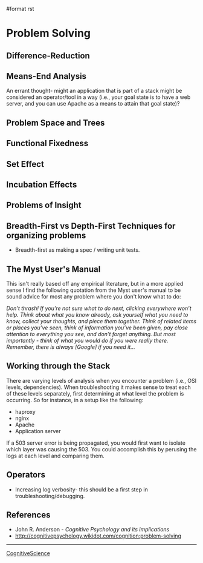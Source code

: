 \#format rst

Problem Solving
===============

Difference-Reduction
--------------------

Means-End Analysis
------------------

An errant thought- might an application that is part of a stack might be considered an operator/tool in a way (i.e., your goal state is to have a web server, and you can use Apache as a means to attain that goal state)?

Problem Space and Trees
-----------------------

Functional Fixedness
--------------------

Set Effect
----------

Incubation Effects
------------------

Problems of Insight
-------------------

Breadth-First vs Depth-First Techniques for organizing problems
---------------------------------------------------------------

-   Breadth-first as making a spec / writing unit tests.

The Myst User's Manual
----------------------

This isn't really based off any empirical literature, but in a more applied sense I find the following quotation from the Myst user's manual to be sound advice for most any problem where you don't know what to do:

*Don’t thrash! If you’re not sure what to do next, clicking everywhere won’t help. Think about what you know already, ask yourself what you need to know, collect your thoughts, and piece them together. Think of related items or places you’ve seen, think of information you’ve been given, pay close attention to everything you see, and don’t forget anything. But most importantly - think of what you would do if you were really there. Remember, there is always [Google] if you need it...*

Working through the Stack
-------------------------

There are varying levels of analysis when you encounter a problem (i.e., OSI levels, dependencies). When troubleshooting it makes sense to treat each of these levels separately, first determining at what level the problem is occurring. So for instance, in a setup like the following:

-   haproxy
-   nginx
-   Apache
-   Application server

If a 503 server error is being propagated, you would first want to isolate which layer was causing the 503. You could accomplish this by perusing the logs at each level and comparing them.

Operators
---------

-   Increasing log verbosity- this should be a first step in troubleshooting/debugging.

References
----------

-   John R. Anderson - *Cognitive Psychology and its implications*
-   <http://cognitivepsychology.wikidot.com/cognition:problem-solving>

* * * * *

[CognitiveScience](../CognitiveScience)
